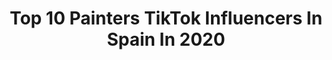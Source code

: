 ---
title: Top 10 Painters TikTok Influencers In Spain In 2020
description: >-
  Find top painters TikTok influencers in Spain in 2020. Most popular hashtags: #parati #fyp #viral #pinterest.
platform: TikTok
hits: 12
text_top: Discover the top-rated TikTok influencers on inBeat.
text_bottom: Our search engine holds 12 TikTok influencers like this in Spain for you to contact.
profiles:
  - username: "ibisprocreatestar"
    fullname: >-
      🎨artis🎨
    bio: >-
      🤍ibis paint x y procreate🤍 😍90k painters😍 🧡cuenta 2: ibisprocreatestar2 🧡
    location: "Spain"
    followers: 92200
    engagement: 1909
    commentsToLikes: 0.031701
    id: ckc7e7norne630j23hfzbm4t1
    verified: false
    hashtags: "#procreate, #vueltaalcole2020, #ibispaintx, #difuminar"
  - username: "tiktak.draw"
    fullname: >-
      TikTak Draw
    bio: >-
      TikTak Draw Con los #creepypasta más terroríficos 💀 #tiktakdraw #drawmylife
    location: "Spain"
    followers: 294400
    engagement: 1552
    commentsToLikes: 0.008417
    id: ck8s5yit7i2wv0j78y3421vrf
    verified: false
    hashtags: "#tiktakdraw, #creepy, #hacker, #anonymus"
  - username: "ichiayusso"
    fullname: >-
      ICHI <33
    bio: >-
      Pinterest- ichiayuso🍒 Sc- itziarayuso
    location: "Spain"
    followers: 11900
    engagement: 1202
    commentsToLikes: 0.049392
    id: ckcelz568w1hk0j23cduce57i
    verified: false
    hashtags: "#hp, #greenscreenvideo, #mylevismyvibe, #fyp"
  - username: "moddytime"
    fullname: >-
      randoom things🦋
    bio: >-
      25/03/20 🇪🇸 ig: @moddytime
    location: "Spain"
    followers: 15700
    engagement: 1146
    commentsToLikes: 0.014088
    id: cka6e7o1far200i78omflxzur
    verified: false
    hashtags: "#study, #aesthetic, #pinterest, #fyp"
  - username: "luciolsa"
    fullname: >-
      Lucía Oltra 💜
    bio: >-
      ¡Bienvenido! 💜 📩: luciaa.oltra@gmail.com ¡Calendario de Adviento!⬇️
    location: "Spain"
    followers: 1900000
    engagement: 2252
    commentsToLikes: 0.014451
    id: ck9jx0s7iyrpw0j78hwynjvvq
    verified: true
    hashtags: "#viral, #halloweenentiktok, #trend, #fail"
  - username: "andrea_gamar"
    fullname: >-
      Andrea Gamar
    bio: >-
      Pro Makeup Artist 💄🎬 Pro ig: ⬆️ ig: @andrea_gamar 📍MAD - VLC ♀️
    location: "Spain"
    followers: 6260
    engagement: 1910
    commentsToLikes: 0.041710
    id: ckb97j9xcq82f0j237qymtpdi
    verified: false
    hashtags: "#cordeliafoxx, #fyp, #viral, #ahs"
  - username: "roa23_"
    fullname: >-
      itziar roa
    bio: >-
      🤍 se la voz, no el eco 📍 Madrid, España
    location: "Spain"
    followers: 27900
    engagement: 1388
    commentsToLikes: 0.019511
    id: ckai6ca6gvkjk0i78b7si4roj
    verified: false
    hashtags: "#parati, #trend, #foryou, #howimetyourmother"
  - username: "marina_empi"
    fullname: >-
      Marinaa♡
    bio: >-
      no m stalkees, sígueme ;) 📍mallorca
    location: "Spain"
    followers: 26000
    engagement: 1664
    commentsToLikes: 0.032251
    id: ckd6kjei7e1260j23qiiv19bi
    verified: false
    hashtags: "#fyp, #humor, #parati, #cover"
  - username: "soniavilarcm"
    fullname: >-
      Community Manager 🖥
    bio: >-
      👆🏻Sígueme para los mejores tips en RRSS👆🏻 📱Visibilidad Digital 👩‍💻RRSS
    location: "Spain"
    followers: 111400
    engagement: 732
    commentsToLikes: 0.031564
    id: ckcei2sqtq4fd0j23mqsygy01
    verified: false
    hashtags: "#tutorialestiktok, #tutorialtiktok, #redessociales, #tutorialesdetiktoks"
  - username: "claumoraart"
    fullname: >-
      my space to draw✨
    bio: >-
      Lettering Bullet Journal Scrapbook Acuarelas Retratos Tutoriales y Tips 💛
    location: "Spain"
    followers: 78900
    engagement: 1791
    commentsToLikes: 0.014147
    id: ckav8ug3tg51k0j236andx1ie
    verified: false
    hashtags: "#art, #drawing, #artist, #tutorial"
---